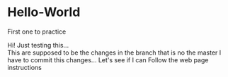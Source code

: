 # Hello-World
First one to practice

Hi!
Just testing this...  
This are supposed to be the changes in the branch that is no the master
I have to commit this changes...  Let's see if I can Follow the web page instructions

